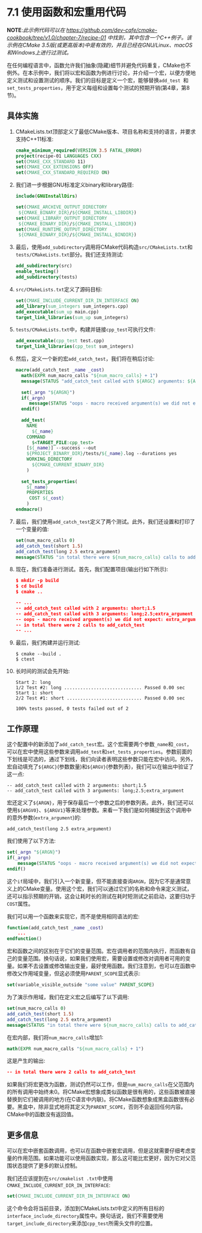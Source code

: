 # 7.1 使用函数和宏重用代码

**NOTE**:*此示例代码可以在 https://github.com/dev-cafe/cmake-cookbook/tree/v1.0/chapter-7/recipe-01 中找到，其中包含一个C++例子。该示例在CMake 3.5版(或更高版本)中是有效的，并且已经在GNU/Linux、macOS和Windows上进行过测试。*

在任何编程语言中，函数允许我们抽象(隐藏)细节并避免代码重复，CMake也不例外。在本示例中，我们将以宏和函数为例进行讨论，并介绍一个宏，以便方便地定义测试和设置测试的顺序。我们的目标是定义一个宏，能够替换`add_test `和`set_tests_properties`，用于定义每组和设置每个测试的预期开销(第4章，第8节)。

## 具体实施

1. CMakeLists.txt顶部定义了最低CMake版本、项目名称和支持的语言，并要求支持C++11标准:

   ```cmake
   cmake_minimum_required(VERSION 3.5 FATAL_ERROR)
   project(recipe-01 LANGUAGES CXX)
   set(CMAKE_CXX_STANDARD 11)
   set(CMAKE_CXX_EXTENSIONS OFF)
   set(CMAKE_CXX_STANDARD_REQUIRED ON)
   ```

2. 我们进一步根据GNU标准定义binary和library路径:

   ```cmake
   include(GNUInstallDirs)
   
   set(CMAKE_ARCHIVE_OUTPUT_DIRECTORY
   	${CMAKE_BINARY_DIR}/${CMAKE_INSTALL_LIBDIR})
   set(CMAKE_LIBRARY_OUTPUT_DIRECTORY
   	${CMAKE_BINARY_DIR}/${CMAKE_INSTALL_LIBDIR})
   set(CMAKE_RUNTIME_OUTPUT_DIRECTORY
   	${CMAKE_BINARY_DIR}/${CMAKE_INSTALL_BINDIR})
   ```

3. 最后，使用`add_subdirectory`调用将CMake代码构造`src/CMakeLists.txt`和`tests/CMakeLists.txt`部分。我们还支持测试:

   ```cmake
   add_subdirectory(src)
   enable_testing()
   add_subdirectory(tests)
   ```

4. `src/CMakeLists.txt`定义了源码目标:

   ```cmake
   set(CMAKE_INCLUDE_CURRENT_DIR_IN_INTERFACE ON)
   add_library(sum_integers sum_integers.cpp)
   add_executable(sum_up main.cpp)
   target_link_libraries(sum_up sum_integers)
   ```

5. `tests/CMakeLists.txt`中，构建并链接`cpp_test`可执行文件:

   ```cmake
   add_executable(cpp_test test.cpp)
   target_link_libraries(cpp_test sum_integers)
   ```

6. 然后，定义一个新的宏`add_catch_test`，我们将在稍后讨论:

   ```cmake
   macro(add_catch_test _name _cost)
     math(EXPR num_macro_calls "${num_macro_calls} + 1")
     message(STATUS "add_catch_test called with ${ARGC} arguments: ${ARGV}")
     
     set(_argn "${ARGN}")
     if(_argn)
     	message(STATUS "oops - macro received argument(s) we did not expect: ${ARGN}")
     endif()
     
     add_test(
       NAME
         ${_name}
       COMMAND
         $<TARGET_FILE:cpp_test>
       [${_name}] --success --out
       ${PROJECT_BINARY_DIR}/tests/${_name}.log --durations yes
       WORKING_DIRECTORY
         ${CMAKE_CURRENT_BINARY_DIR}
       )
     
     set_tests_properties(
       ${_name}
       PROPERTIES
       	COST ${_cost}
       )
   endmacro()
   ```

7. 最后，我们使用`add_catch_test`定义了两个测试。此外，我们还设置和打印了一个变量的值:

   ```cmake
   set(num_macro_calls 0)
   add_catch_test(short 1.5)
   add_catch_test(long 2.5 extra_argument)
   message(STATUS "in total there were ${num_macro_calls} calls to add_catch_test")
   ```

8. 现在，我们准备进行测试。首先，我们配置项目(输出行如下所示):

   ```cmake
   $ mkdir -p build
   $ cd build
   $ cmake ..
   
   -- ...
   -- add_catch_test called with 2 arguments: short;1.5
   -- add_catch_test called with 3 arguments: long;2.5;extra_argument
   -- oops - macro received argument(s) we did not expect: extra_argument
   -- in total there were 2 calls to add_catch_test
   -- ...
   ```

9. 最后，我们构建并运行测试:

   ```shell
   $ cmake --build .
   $ ctest
   ```

10. 长时间的测试会先开始:

    ```shell
    Start 2: long
    1/2 Test #2: long ............................. Passed 0.00 sec
    Start 1: short
    2/2 Test #1: short ............................ Passed 0.00 sec
    
    100% tests passed, 0 tests failed out of 2
    ```

## 工作原理

这个配置中的新添加了`add_catch_test`宏。这个宏需要两个参数`_name`和`_cost`，可以在宏中使用这些参数来调用`add_test`和`set_tests_properties`。参数前面的下划线是可选的，通过下划线，我们向读者表明这些参数只能在宏中访问。另外，宏自动填充了`${ARGC}`(参数数量)和`${ARGV}`(参数列表)，我们可以在输出中验证了这一点:

```shell
-- add_catch_test called with 2 arguments: short;1.5
-- add_catch_test called with 3 arguments: long;2.5;extra_argument
```

宏还定义了`${ARGN}`，用于保存最后一个参数之后的参数列表。此外，我们还可以使用`${ARGV0}`、`${ARGV1}`等来处理参数。来看一下我们是如何捕捉到这个调用中的意外参数(`extra_argument`)的:

```camek
add_catch_test(long 2.5 extra_argument)
```

我们使用了以下方法:

```cmake
set(_argn "${ARGN}")
if(_argn)
	message(STATUS "oops - macro received argument(s) we did not expect: ${ARGN}")
endif()
```

这个`if`局域中，我们引入一个新变量，但不能直接查询`ARGN`，因为它不是通常意义上的CMake变量。使用这个宏，我们可以通过它们的名称和命令来定义测试，还可以指示预期的开销，这会让耗时长的测试在耗时短测试之前启动，这要归功于`COST`属性。

我们可以用一个函数来实现它，而不是使用相同语法的宏:

```cmake
function(add_catch_test _name _cost)
	...
endfunction()
```

宏和函数之间的区别在于它们的变量范围。宏在调用者的范围内执行，而函数有自己的变量范围。换句话说，如果我们使用宏，需要设置或修改对调用者可用的变量。如果不去设置或修改输出变量，最好使用函数。我们注意到，也可以在函数中修改父作用域变量，但这必须使用`PARENT_SCOPE`显式表示:

```cmake
set(variable_visible_outside "some value" PARENT_SCOPE)
```

为了演示作用域，我们在定义宏之后编写了以下调用:

```cmake
set(num_macro_calls 0)
add_catch_test(short 1.5)
add_catch_test(long 2.5 extra_argument)
message(STATUS "in total there were ${num_macro_calls} calls to add_catch_test")
```

在宏内部，我们将`num_macro_calls`增加1:

```cmake
math(EXPR num_macro_calls "${num_macro_calls} + 1")
```

这是产生的输出:

```cmake
-- in total there were 2 calls to add_catch_test
```

如果我们将宏更改为函数，测试仍然可以工作，但是`num_macro_calls`在父范围内的所有调用中始终未0。将CMake宏想象成类似函数是很有用的，这些函数被直接替换到它们被调用的地方(在C语言中内联)。将CMake函数想象成黑盒函数很有必要。黑盒中，除非显式地将其定义为`PARENT_SCOPE`，否则不会返回任何内容。CMake中的函数没有返回值。

## 更多信息

可以在宏中嵌套函数调用，也可以在函数中嵌套宏调用，但是这就需要仔细考虑变量的作用范围。如果功能可以使用函数实现，那么这可能比宏更好，因为它对父范围状态提供了更多的默认控制。

我们还应该提到在`src/cmakelist .txt`中使用`CMAKE_INCLUDE_CURRENT_DIR_IN_INTERFACE`:

```cmake
set(CMAKE_INCLUDE_CURRENT_DIR_IN_INTERFACE ON)
```

这个命令会将当前目录，添加到CMakeLists.txt中定义的所有目标的`interface_include_directory`属性中。换句话说，我们不需要使用`target_include_directory`来添加`cpp_test`所需头文件的位置。